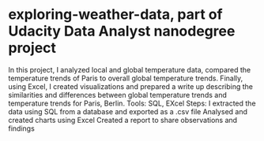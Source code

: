 # exploring-weather-data, part of Udacity Data Analyst nanodegree project
In this project, I analyzed local and global temperature data, compared the temperature trends of Paris to overall global temperature trends.
Finally, using Excel, I created visualizations and prepared a write up describing the similarities and differences between global temperature trends and temperature trends for Paris, Berlin.
Tools: SQL, EXcel
Steps: I extracted the data using SQL from a database and exported as a .csv file
Analysed and created charts using Excel
Created a report to share observations and findings 
